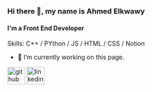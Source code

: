 ### Hi there 👋, my name is Ahmed Elkwawy
#### I'm a Front End Developer

Skills: C++ / PYthon / JS / HTML / CSS / Notion

- 🔭 I’m currently working on this page. 


[<img src='https://cdn.jsdelivr.net/npm/simple-icons@3.0.1/icons/github.svg' alt='github' height='40'>](https://github.com/elkwawt)  [<img src='https://cdn.jsdelivr.net/npm/simple-icons@3.0.1/icons/linkedin.svg' alt='linkedin' height='40'>](https://www.linkedin.com/in/https://www.linkedin.com/in/ahmed-mostafa-0a3973224//)  

